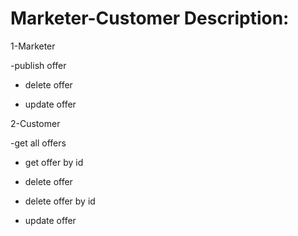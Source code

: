# Marketer-Customer Description:

1-Marketer 

-publish offer

- delete offer

- update offer

2-Customer

-get all offers

- get offer by id

- delete offer

- delete offer by id

- update offer

